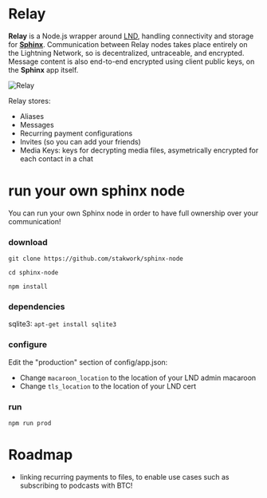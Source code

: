 # Relay

**Relay** is a Node.js wrapper around [LND](https://github.com/lightningnetwork/lnd), handling connectivity and storage for [**Sphinx**](https://github.com/stakwork/sphinx). Communication between Relay nodes takes place entirely on the Lightning Network, so is decentralized, untraceable, and encrypted. Message content is also end-to-end encrypted using client public keys, on the **Sphinx** app itself. 

![Relay](https://github.com/stakwork/sphinx-node/raw/master/public/relay.jpg)

Relay stores:
- Aliases
- Messages
- Recurring payment configurations
- Invites (so you can add your friends)
- Media Keys: keys for decrypting media files, asymetrically encrypted for each contact in a chat

# run your own sphinx node

You can run your own Sphinx node in order to have full ownership over your communication!

### download

`git clone https://github.com/stakwork/sphinx-node`

`cd sphinx-node`

`npm install`

### dependencies

sqlite3: `apt-get install sqlite3`

### configure

Edit the "production" section of config/app.json:
 - Change `macaroon_location` to the location of your LND admin macaroon
 - Change `tls_location` to the location of your LND cert

### run

`npm run prod`

# Roadmap

- linking recurring payments to files, to enable use cases such as subscribing to podcasts with BTC!